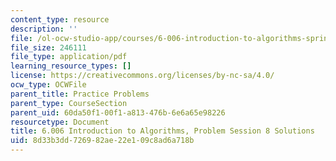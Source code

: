 ```yaml
---
content_type: resource
description: ''
file: /ol-ocw-studio-app/courses/6-006-introduction-to-algorithms-spring-2020/8d33b3dd726982ae22e109c8ad6a718b_MIT6_006S20_prob8sol.pdf
file_size: 246111
file_type: application/pdf
learning_resource_types: []
license: https://creativecommons.org/licenses/by-nc-sa/4.0/
ocw_type: OCWFile
parent_title: Practice Problems
parent_type: CourseSection
parent_uid: 60da50f1-00f1-a813-476b-6e6a65e98226
resourcetype: Document
title: 6.006 Introduction to Algorithms, Problem Session 8 Solutions
uid: 8d33b3dd-7269-82ae-22e1-09c8ad6a718b
---
```

